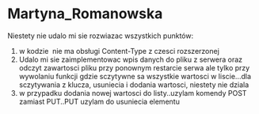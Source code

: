 # Martyna_Romanowska

Niestety nie udalo mi sie rozwiazac wszystkich punktów:
1. w kodzie  nie ma obsługi Content-Type z czesci rozszerzonej
2. Udalo mi sie zaimplementowac wpis danych do pliku z serwera oraz odczyt zawartosci pliku przy ponownym restarcie serwa ale tylko przy wywolaniu funkcji gdzie sczytywne sa wszystkie wartosci w liscie...dla sczytywania z klucza, usuniecia i dodania wartosci, niestety nie dziala
3. w przypadku dodania nowej wartosci do listy..uzylam komendy POST zamiast PUT..PUT uzylam do usuniecia elementu
